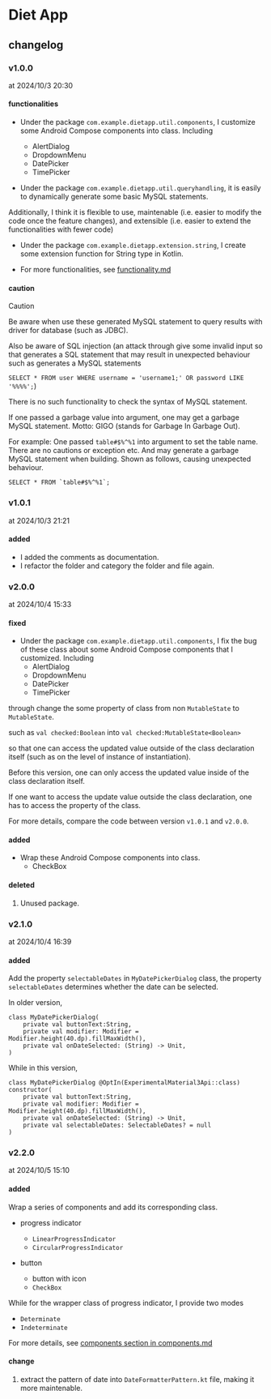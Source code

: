 # Diet App
## changelog
### v1.0.0

at 2024/10/3 20:30

#### functionalities

+ Under the package `com.example.dietapp.util.components`, I customize some Android Compose components into class. Including
  - AlertDialog
  - DropdownMenu
  - DatePicker
  - TimePicker
  
+ Under the package `com.example.dietapp.util.queryhandling`, it is easily to dynamically generate some basic MySQL statements.

Additionally, I think it is flexible to use, maintenable (i.e. easier to modify the code once the feature changes), and extensible (i.e. easier to extend the functionalities with fewer code)

+ Under the package `com.example.dietapp.extension.string`, I create some extension function for String type in Kotlin.

+ For more functionalities, see [functionality.md](https://github.com/40843245/DietApp/blob/main/functionality.md)
  
#### caution
> [!CAUTION]
> Be aware when use these generated MySQL statement to query results with driver for database (such as JDBC).
>
> Also be aware of SQL injection (an attack through give some invalid input so that generates a SQL statement that may result in unexpected behaviour such as generates a MySQL statements
>
> `SELECT * FROM user WHERE username = 'username1;' OR password LIKE '%%%%';`)
>
> There is no such functionality to check the syntax of MySQL statement.
>
> If one passed a garbage value into argument, one may get a garbage MySQL statement. Motto: GIGO (stands for Garbage In Garbage Out).
>
> For example: One passed `table#$%^%1` into argument to set the table name. There are no cautions or exception etc. And may generate a garbage MySQL statement when building. Shown as follows, causing unexpected behaviour.
>
> ```
> SELECT * FROM `table#$%^%1`;
> ```

### v1.0.1
at 2024/10/3 21:21 

#### added
+ I added the comments as documentation.
+ I refactor the folder and category the folder and file again.

### v2.0.0
at 2024/10/4 15:33
#### fixed
+ Under the package `com.example.dietapp.util.components`, I fix the bug of these class about some Android Compose components that I customized. Including
  - AlertDialog
  - DropdownMenu
  - DatePicker
  - TimePicker
 
through change the some property of class from non `MutableState` to `MutableState`.

such as `val checked:Boolean` into `val checked:MutableState<Boolean>`

so that one can access the updated value outside of the class declaration itself (such as on the level of instance of instantiation).

Before this version, one can only access the updated value inside of the class declaration itself. 

If one want to access the update value outside the class declaration, one has to access the property of the class.

For more details, compare the code between version `v1.0.1` and `v2.0.0`.

#### added
+ Wrap these Android Compose components into class.
  - CheckBox
    
#### deleted
1. Unused package.

### v2.1.0
at 2024/10/4 16:39

#### added
Add the property `selectableDates` in `MyDatePickerDialog` class, the property `selectableDates` determines whether the date can be selected.

In older version,

```
class MyDatePickerDialog(
    private val buttonText:String,
    private val modifier: Modifier = Modifier.height(40.dp).fillMaxWidth(),
    private val onDateSelected: (String) -> Unit,
)
```

While in this version,

```
class MyDatePickerDialog @OptIn(ExperimentalMaterial3Api::class) constructor(
    private val buttonText:String,
    private val modifier: Modifier = Modifier.height(40.dp).fillMaxWidth(),
    private val onDateSelected: (String) -> Unit,
    private val selectableDates: SelectableDates? = null
)
```

### v2.2.0
at 2024/10/5 15:10

#### added
Wrap a series of components and add its corresponding class.

+ progress indicator
  - `LinearProgressIndicator`
  - `CircularProgressIndicator`

+ button
  - button with icon
  - `CheckBox`


While for the wrapper class of progress indicator, I provide two modes

+ `Determinate`
+ `Indeterminate`

For more details, see [components section in components.md](https://github.com/40843245/DietApp/blob/main/components.md#components)

#### change
1. extract the pattern of date into `DateFormatterPattern.kt` file, making it more maintenable.
